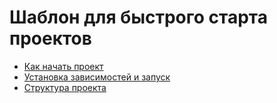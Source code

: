 # Шаблон для быстрого старта проектов 

* [Как начать проект](readme/how-to-start-project.md)
* [Установка зависимостей и запуск](readme/install-and-start.md)
* [Структура проекта](readme/project-structure.md)
